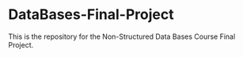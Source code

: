 # DataBases-Final-Project
This is the repository for the Non-Structured Data Bases Course Final Project.

